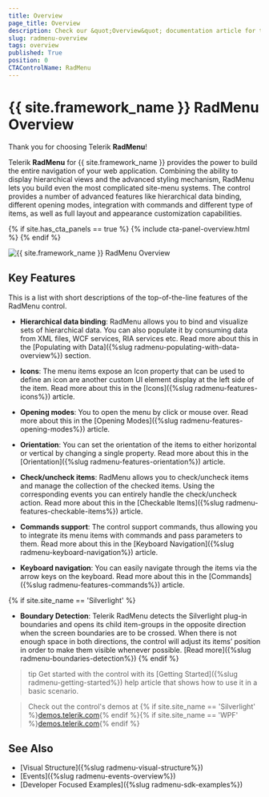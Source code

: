 ```yaml
---
title: Overview
page_title: Overview
description: Check our &quot;Overview&quot; documentation article for the RadMenu {{ site.framework_name }} control.
slug: radmenu-overview
tags: overview
published: True
position: 0
CTAControlName: RadMenu
---
```


# {{ site.framework_name }} RadMenu Overview

Thank you for choosing Telerik __RadMenu__!        

Telerik __RadMenu__ for {{ site.framework_name }} provides the power to build the entire navigation of your web application. Combining the ability to display hierarchical views and the advanced styling mechanism, RadMenu lets you build even the most complicated site-menu systems. The control provides a number of advanced features like hierarchical data binding, different opening modes, integration with commands and different type of items, as well as full layout and appearance customization capabilities.  

{% if site.has_cta_panels == true %}
{% include cta-panel-overview.html %}
{% endif %}      

![{{ site.framework_name }} RadMenu Overview](images/radmenu-overview-0.png)

## Key Features

This is a list with short descriptions of the top-of-the-line features of the RadMenu control.

* __Hierarchical data binding__: RadMenu allows you to bind and visualize sets of hierarchical data. You can also populate it by consuming data from XML files, WCF services, RIA services etc. Read more about this in the [Populating with Data]({%slug radmenu-populating-with-data-overview%}) section.

* __Icons__: The menu items expose an Icon property that can be used to define an icon are another custom UI element display at the left side of the item. Read more about this in the [Icons]({%slug radmenu-features-icons%}) article.

* __Opening modes__: You to open the menu by click or mouse over. Read more about this in the [Opening Modes]({%slug radmenu-features-opening-modes%}) article.

* __Orientation__: You can set the orientation of the items to either horizontal or vertical by changing a single property. Read more about this in the [Orientation]({%slug radmenu-features-orientation%}) article.

* __Check/uncheck items__: RadMenu allows you to check/uncheck items and manage the collection of the checked items. Using the corresponding events you can entirely handle the check/uncheck action. Read more about this in the [Checkable Items]({%slug radmenu-features-checkable-items%}) article.

* __Commands support__: The control support commands, thus allowing you to integrate its menu items with commands and pass parameters to them. Read more about this in the [Keyboard Navigation]({%slug radmenu-keyboard-navigation%}) article.

* __Keyboard navigation__: You can easily navigate through the items via the arrow keys on the keyboard. Read more about this in the [Commands]({%slug radmenu-features-commands%}) article.

{% if site.site_name == 'Silverlight' %}
* __Boundary Detection__: Telerik RadMenu detects the Silverlight plug-in boundaries and opens its child item-groups in the opposite direction when the screen boundaries are to be crossed. When there is not enough space in both directions, the control will adjust its items’ position in order to make them visible whenever possible. [Read more]({%slug radmenu-boundaries-detection%})
{% endif %}

>tip Get started with the control with its [Getting Started]({%slug radmenu-getting-started%}) help article that shows how to use it in a basic scenario.

> Check out the control's demos at {% if site.site_name == 'Silverlight' %}[demos.telerik.com](https://demos.telerik.com/silverlight/#Menu){% endif %}{% if site.site_name == 'WPF' %}[demos.telerik.com](https://demos.telerik.com/wpf/){% endif %}

## See Also
 * [Visual Structure]({%slug radmenu-visual-structure%})
 * [Events]({%slug radmenu-events-overview%})
 * [Developer Focused Examples]({%slug radmenu-sdk-examples%})
